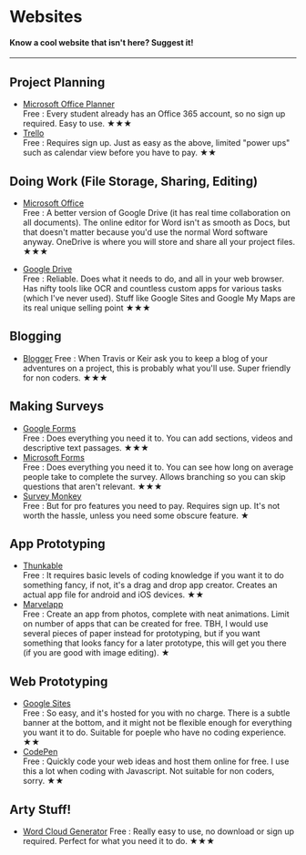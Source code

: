 # Websites
#### Know a cool website that isn't here? Suggest it!
---

## Project Planning

* [Microsoft Office Planner](https://tasks.office.com/bristol.ac.uk/en-US/Home/Planner/) <br>
  Free : Every student already has an Office 365 account, so no sign up required. Easy to use. ★★★
* [Trello](https://trello.com) <br>
  Free : Requires sign up. Just as easy as the above, limited "power ups" such as calendar view before you have to pay. ★★
  
## Doing Work (File Storage, Sharing, Editing)

* [Microsoft Office](https://www.office.com) <br>
  Free : A better version of Google Drive (it has real time collaboration on all documents). The online editor for Word isn't as smooth as Docs, but that doesn't matter because you'd use the normal Word software anyway. OneDrive is where you will store and share all your project files. ★★★
  
* [Google Drive](https://drive.google.com/drive/u/0/) <br>
  Free : Reliable. Does what it needs to do, and all in your web browser. Has nifty tools like OCR and countless custom apps for various tasks (which I've never used). Stuff like Google Sites and Google My Maps are its real unique selling point ★★★
  
## Blogging

* [Blogger](https://www.blogger.com/)
  Free : When Travis or Keir ask you to keep a blog of your adventures on a project, this is probably what you'll use. Super friendly for non coders. ★★★
  
## Making Surveys

* [Google Forms](https://docs.google.com/forms/u/0/) <br>
  Free : Does everything you need it to. You can add sections, videos and descriptive text passages. ★★★
* [Microsoft Forms](https://forms.office.com/Pages/DesignPage.aspx?origin=shell#) <br>
  Free : Does everything you need it to. You can see how long on average people take to complete the survey. Allows branching so you can skip questions that aren't relevant. ★★★
* [Survey Monkey](https://www.surveymonkey.com/) <br>
  Free : But for pro features you need to pay. Requires sign up. It's not worth the hassle, unless you need some obscure feature. ★

## App Prototyping

* [Thunkable](https://thunkable.com/#/) <br> 
  Free : It requires basic levels of coding knowledge if you want it to do something fancy, if not, it's a drag and drop app creator. Creates an actual app file for android and iOS devices. ★★
* [Marvelapp](https://marvelapp.com/) <br> 
  Free : Create an app from photos, complete with neat animations. Limit on number of apps that can be created for free. TBH, I would use several pieces of paper instead for prototyping, but if you want something that looks fancy for a later prototype, this will get you there (if you are good with image editing). ★
  
## Web Prototyping

* [Google Sites](https://sites.google.com/new?usp=jotspot_si) <br>
  Free : So easy, and it's hosted for you with no charge. There is a subtle banner at the bottom, and it might not be flexible enough for everything you want it to do. Suitable for poeple who have no coding experience. ★★
* [CodePen](https://codepen.com) <br>
  Free : Quickly code your web ideas and host them online for free. I use this a lot when coding with Javascript. Not suitable for non coders, sorry. ★★
  
## Arty Stuff!

* [Word Cloud Generator](https://www.wordclouds.com/)
  Free : Really easy to use, no download or sign up required. Perfect for what you need it to do. ★★★

